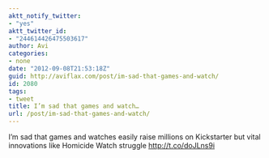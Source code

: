 ```yaml
---
aktt_notify_twitter:
- "yes"
aktt_twitter_id:
- "244614426475503617"
author: Avi
categories:
- none
date: "2012-09-08T21:53:18Z"
guid: http://aviflax.com/post/im-sad-that-games-and-watch/
id: 2080
tags:
- tweet
title: I’m sad that games and watch…
url: /post/im-sad-that-games-and-watch/
---
```

I’m sad that games and watches easily raise millions on Kickstarter but vital innovations like Homicide Watch struggle <a href="http://t.co/doJLns9i" rel="nofollow">http://t.co/doJLns9i</a>